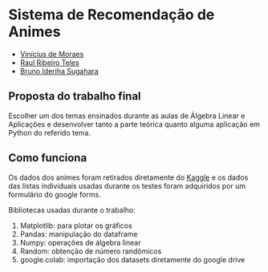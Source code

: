 # Sistema de Recomendação de Animes

* [Vinícius de Moraes](https://github.com/Boemio)
* [Raul Ribeiro Teles](https://github.com/raultel) 
* [Bruno Ideriha Sugahara](https://github.com/BrunoSugahara) 

## Proposta do trabalho final
Escolher um dos temas ensinados durante as aulas de Álgebra Linear e Aplicações e desenvolver tanto a parte teórica quanto alguma aplicação em Python do referido tema.

## Como funciona
Os dados dos animes foram retirados diretamente do [Kaggle](https://www.kaggle.com/datasets/CooperUnion/anime-recommendations-database) e os dados das listas índividuais usadas durante os testes foram adquiridos por um formulário do google forms. 

Bibliotecas usadas durante o trabalho: 
1. Matplotlib: para plotar os gráficos
2. Pandas: manipulação do dataframe
3. Numpy: operações de álgebra linear
4. Random: obtenção de número randômicos
5. google.colab: importação dos datasets diretamente do google drive
